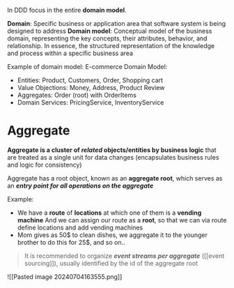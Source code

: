 In DDD focus in the entire **domain model**.

**Domain**: Specific business or application area that software system is being designed to address
**Domain model**: Conceptual model of the business domain, representing the key concepts, their attributes, behavior, and relationship. In essence, the structured representation of the knowledge and process within a specific business area

Example of domain model:
E-commerce Domain Model:
- Entities: Product, Customers, Order, Shopping cart
- Value Objections: Money, Address, Product Review
- Aggregates: Order (root) with OrderItems
- Domain Services: PricingService, InventoryService


# Aggregate
**Aggregate is a cluster of *related* objects/entities by business logic** that are treated as a single unit for data changes (encapsulates business rules and logic for consistency)

Aggregate has a root object, known as an **aggregate root**, which serves as an ***entry point for all operations on the aggregate***

Example:
- We have a **route** of **locations** at which one of them is a **vending machine**
And we can assign our route as a **root**, so that we can via route define locations and add vending machines
- Mom gives as 50$ to clean dishes, we aggregate it to the younger brother to do this for 25$, and so on..

> It is recommended to organize ***event streams per aggregate*** ([[event sourcing]]), usually identified by the id of the aggregate root

![[Pasted image 20240704163555.png]]

